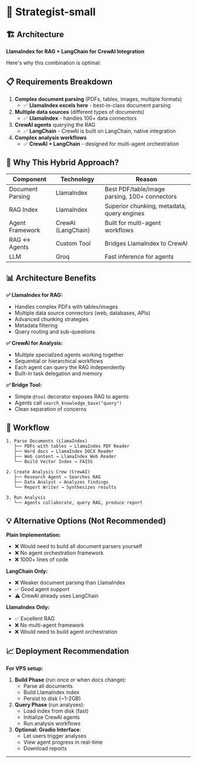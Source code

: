 
# 🌟 Strategist-small


## 🏗️ Architecture

**LlamaIndex for RAG + LangChain for CrewAI Integration**

Here's why this combination is optimal:

## 📋 Requirements Breakdown

1.  **Complex document parsing** (PDFs, tables, images, multiple formats)
    -   ✅ **LlamaIndex excels here** - best-in-class document parsing
2.  **Multiple data sources** (different types of documents)
    -   ✅ **LlamaIndex** - handles 100+ data connectors
3.  **CrewAI agents** querying the RAG
    -   ✅ **LangChain** - CrewAI is built on LangChain, native integration
4.  **Complex analysis workflows**
    -   ✅ **CrewAI + LangChain** - designed for multi-agent orchestration


## 🎯 Why This Hybrid Approach?
| Component          | Technology         | Reason                                               |
|--------------------|--------------------|------------------------------------------------------|
| Document Parsing   | LlamaIndex         | Best PDF/table/image parsing, 100+ connectors        |
| RAG Index          | LlamaIndex         | Superior chunking, metadata, query engines           |
| Agent Framework    | CrewAI (LangChain) | Built for multi-agent workflows                      |
| RAG ↔ Agents       | Custom Tool        | Bridges LlamaIndex to CrewAI                         |
| LLM                | Groq               | Fast inference for agents                            |




## 📊 Architecture Benefits

**✅ LlamaIndex for RAG:**

-   Handles complex PDFs with tables/images
-   Multiple data source connectors (web, databases, APIs)
-   Advanced chunking strategies
-   Metadata filtering
-   Query routing and sub-questions

**✅ CrewAI for Analysis:**

-   Multiple specialized agents working together
-   Sequential or hierarchical workflows
-   Each agent can query the RAG independently
-   Built-in task delegation and memory

**✅ Bridge Tool:**

-   Simple `@tool` decorator exposes RAG to agents
-   Agents call `search_knowledge_base("query")`
-   Clean separation of concerns

## 🚀 Workflow

```
1. Parse Documents (LlamaIndex)
   ├── PDFs with tables → LlamaIndex PDF Reader
   ├── Word docs → LlamaIndex DOCX Reader  
   ├── Web content → LlamaIndex Web Reader
   └── Build Vector Index → FAISS

2. Create Analysis Crew (CrewAI)
   ├── Research Agent → Searches RAG
   ├── Data Analyst → Analyzes findings
   └── Report Writer → Synthesizes results

3. Run Analysis
   └── Agents collaborate, query RAG, produce report
```

## 💡 Alternative Options (Not Recommended)

**Plain Implementation:**

-   ❌ Would need to build all document parsers yourself
-   ❌ No agent orchestration framework
-   ❌ 1000+ lines of code

**LangChain Only:**

-   ❌ Weaker document parsing than LlamaIndex
-   ✅ Good agent support
-   ⚠️ CrewAI already uses LangChain

**LlamaIndex Only:**

-   ✅ Excellent RAG
-   ❌ No multi-agent framework
-   ❌ Would need to build agent orchestration

## 📈 Deployment Recommendation

**For VPS setup:**

1.  **Build Phase** (run once or when docs change):
    -   Parse all documents
    -   Build LlamaIndex index
    -   Persist to disk (~1-2GB)
2.  **Query Phase** (run analyses):
    -   Load index from disk (fast)
    -   Initialize CrewAI agents
    -   Run analysis workflows
3.  **Optional: Gradio Interface**:
    -   Let users trigger analyses
    -   View agent progress in real-time
    -   Download reports


---
